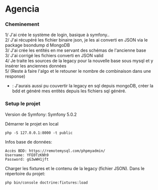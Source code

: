 # Agencia

### Cheminement

1/ J'ai crée le système de login, basique à symfony.. <br>
2/ J'ai récupéré les fichier binaire json, je les ai converti en JSON via le package bsondump d MongoDB <br>
3/ J'ai crée les entités en me servant des schémas de l'ancienne base <br>
3/ J'ai corrigé les fichiers converti en JSON valid <br>
4/ Je traite les sources de la legacy pour la nouvelle base sous mysql et y insérer les anciennes données<br>
5/ (Reste à faire l'algo et le retouner le nombre de combinaison dans une response) <br>

+ : J'aurais aussi pu couvertir la legacy en sql depuis mongoDB, créer la bdd et généré mes entités depuis les fichiers sql généré.

### Setup le projet
Version de Symfony: Symfony 5.0.2

Démarrer le projet en local
```
php -S 127.0.0.1:8000 -t public
```

Infos base de données:
```
Accès BDD: https://remotemysql.com/phpmyadmin/
Username: YFE0TzKNh9
Password: gG3wWH1jft
```

Charger les fixtures et le contenu de la legacy (fichier JSON).
Dans le répertoire du projet:
```
php bin/console doctrine:fixtures:load
```